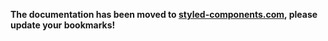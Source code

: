 **The documentation has been moved to [styled-components.com](https://www.styled-components.com/docs/basics#react-native), please update your bookmarks!**
